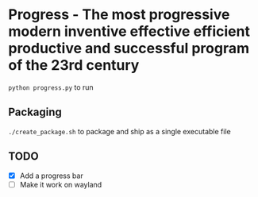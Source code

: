 # Progress - The most progressive modern inventive effective efficient productive and successful program of the 23rd century

`python progress.py` to run

## Packaging

`./create_package.sh` to package and ship as a single executable file

## TODO

* [x] Add a progress bar
* [ ] Make it work on wayland
